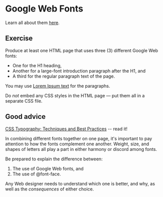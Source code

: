 Google Web Fonts
==============

Learn all about them [here](https://developers.google.com/fonts/docs/getting_started).

## Exercise

Produce at least one HTML page that uses three (3) different Google Web fonts: 

* One for the H1 heading,
* Another for a large-font introduction paragraph after the H1, and 
* A third for the regular paragraph text of the page. 

You may use [Lorem Ipsum text](http://www.lipsum.com/) for the paragraphs. 

Do _not_ embed any CSS styles in the HTML page — put them all in a separate CSS file. 

## Good advice

[CSS Typography: Techniques and Best Practices](http://sixrevisions.com/css/css-typography-02/) -- read it! 

In combining different fonts together on one page, it's important to pay attention to how the fonts complement one another. Weight, size, and shapes of letters all play a part in either harmony or discord among fonts.

Be prepared to explain the difference between: 

1. The use of Google Web fonts, and 
2. The use of @font-face. 

Any Web designer needs to understand which one is better, and why, as well as the _consequences_ of either choice.